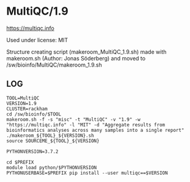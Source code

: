 MultiQC/1.9
========================

<https://multiqc.info>

Used under license:
MIT

Structure creating script (makeroom_MultiQC_1.9.sh) made with makeroom.sh (Author: Jonas Söderberg) and moved to /sw/bioinfo/MultiQC/makeroom_1.9.sh

LOG
---

    TOOL=MultiQC
    VERSION=1.9
    CLUSTER=rackham
    cd /sw/bioinfo/$TOOL
    makeroom.sh -f -s "misc" -t "MultiQC" -v "1.9" -w "https://multiqc.info" -l "MIT" -d "Aggregate results from bioinformatics analyses across many samples into a single report"
    ./makeroom_${TOOL}_${VERSION}.sh
    source SOURCEME_${TOOL}_${VERSION}

    PYTHONVERSION=3.7.2

    cd $PREFIX
    module load python/$PYTHONVERSION
    PYTHONUSERBASE=$PREFIX pip install --user multiqc==$VERSION

